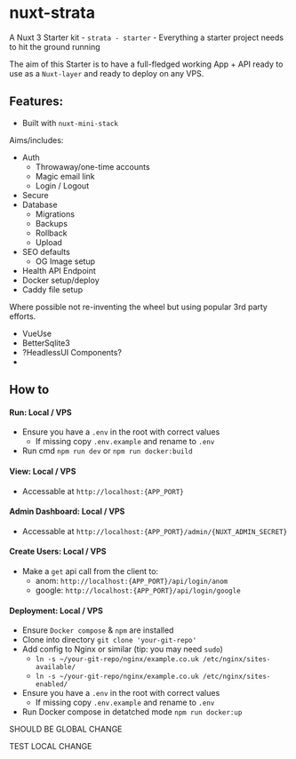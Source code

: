 # nuxt-strata

A Nuxt 3 Starter kit - `strata - starter` - Everything a starter project needs to hit the ground running

The aim of this Starter is to have a full-fledged working App + API ready to use as a `Nuxt-layer` and ready to deploy on any VPS.

## Features:

- Built with `nuxt-mini-stack`

Aims/includes:

- Auth
  - Throwaway/one-time accounts
  - Magic email link
  - Login / Logout
- Secure
- Database
  - Migrations
  - Backups
  - Rollback
  - Upload
- SEO defaults
  - OG Image setup
- Health API Endpoint
- Docker setup/deploy
- Caddy file setup

Where possible not re-inventing the wheel but using popular 3rd party efforts.

- VueUse
- BetterSqlite3
- ?HeadlessUI Components?
-

## How to

#### Run: Local / VPS

- Ensure you have a `.env` in the root with correct values
  - If missing copy `.env.example` and rename to `.env`
- Run cmd `npm run dev` or `npm run docker:build`

#### View: Local / VPS

- Accessable at `http://localhost:{APP_PORT}`

#### Admin Dashboard: Local / VPS

- Accessable at `http://localhost:{APP_PORT}/admin/{NUXT_ADMIN_SECRET}`

#### Create Users: Local / VPS

- Make a `get` api call from the client to:
  - anom: `http://localhost:{APP_PORT}/api/login/anom`
  - google: `http://localhost:{APP_PORT}/api/login/google`

#### Deployment: Local / VPS

- Ensure `Docker compose` & `npm` are installed
- Clone into directory `git clone 'your-git-repo'`
- Add config to Nginx or similar (tip: you may need `sudo`)
  - `ln -s ~/your-git-repo/nginx/example.co.uk /etc/nginx/sites-available/`
  - `ln -s ~/your-git-repo/nginx/example.co.uk /etc/nginx/sites-enabled/`
- Ensure you have a `.env` in the root with correct values
  - If missing copy `.env.example` and rename to `.env`
- Run Docker compose in detatched mode `npm run docker:up`

SHOULD BE GLOBAL CHANGE

TEST LOCAL CHANGE
